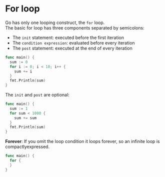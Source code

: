 # For loop

Go has only one looping construct, the `for` loop.  
The basic for loop has three components separated by semicolons:

- The `init` statement: executed before the first iteration
- The `condition expression`: evaluated before every iteration
- The `post` statement: executed at the end of every iteration

```go
func main() {
  sum := 0
  for i := 0; i < 10; i++ {
    sum += i
  }
  fmt.Println(sum)
}
```

The `init` and `post` are optional:

```go
func main() {
  sum := 1
  for sum < 1000 {
    sum += sum
  }
  fmt.Println(sum)
}
```

**Forever**: If you omit the loop condition it loops forever, so an infinite loop
is compactlyexpressed.

```go
func main() {
  for {
  }
}
```

